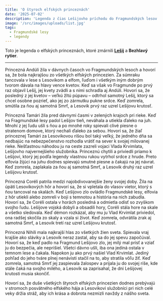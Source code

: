 ```yaml
---
title: 'O štyroch elfských princeznách'
date: '2025-07-02'
description: 'Legenda z čias Lešijovho príchodu do Fragmundských lesov'
image: '/src/images/uploads/list.jpg'
tags:
  - Fragmundské lesy
  - legendy
---
```


Toto je legenda o elfských princeznách, ktoré zmárnili [**Lešij**](/articles/Lesij.md) a **Bezhlavý rytier**.

***

Princezná Andúli žila v dávnych časoch vo Fragmundských lesoch a hovorí sa, že bola najkrajšou zo všetkých elfských princezien. Za súmraku tancovala v lese s Lesovikom a elfom, ľuďom i všetkým iným dobrým tvorom dávala na hlavy vence kvetov. Keď sa však vo Fragmunde po prvý raz objavil Lešij, jej kvety zvädli a s nimi schradla aj Andúli. Hovorí sa, že posledný z jej kvetov – veľkú žltú púpavu – odtrhol samotný Lešij, ktorý sa chcel osobne pozrieť, ako jej zo zármutku pukne srdce. Keď zomrela, smútila za ňou aj samotná Smrť, a Lesovik prvý raz uzrel Lešijovu krutosť.

Princezná Tamári žila pred dávnymi časmi v zelených krajoch pri rieke. Keď na Fragmundské lesy padol Lešijov tieň, neváhala a utiekla ďaleko na juh. Mnohí z jej ľudu ušli s ňou a po mnohé roky spievali clivé piesne o stratenom domove, ktorý nechali ďaleko za sebou. Hovorí sa, že žiaľ princeznej Tamári za Lesovikovou ríšou bol taký veľký, že jedného dňa sa nedbajúc na nebezpečenstvo rozhodla vrátiť na sever k svojej milovanej rieke. Nešťastnou náhodou ju na ceste zazreli vojaci Vlada Krvimlata, Lešijovho najvernejšieho služobníka. Princeznú chytili a priviedli priamo k Lešijovi, ktorý jej podľa legendy vlastnou rukou vytrhol srdce z hrude. Preto elfovia žijúci na juhu dodnes spievajú smutné piesne a čakajú na jej návrat. Keď zomrela, zaplakala za ňou aj samotná Smrť, a Lesovik druhý raz uzrel Lešijovu krutosť. 

Princezná Coréli patrila medzi najobdivovanejšie ženy svojej doby. Žila na úpätí Lesovikových hôr a hovorí sa, že si vpletala do vlasov vietor, ktorý s ňou tancoval na skalách. Keď Lešijovo zlo ovládlo Fragmundské lesy, elfovia z hôr utiekli alebo zomreli v boji s temnotou a história na nich zabudla. Hovorí sa, že Coréli ostala v horách posledná a odmietla odísť so zvyškom svojho ľudu. Lešijove vojská dobyli a obsadili hory, Coréli stála hore na skale a všetko sledovala. Keď démon rozkázal, aby mu ju Vlad Krvimlat priviedol, ona radšej skočila zo skaly a vzala si život. Keď zomrela, odvrátila zrak aj samotná Smrť, a Lesovik tretí raz uzrel Lešijovu krutosť. 

Princezná Nihíli mala najkrajší hlas zo všetkých žien sveta. Spievala vraj krajšie ako sláviky a Lesovik neraz zastal, aby sa do jej spevu započúval. Hovorí sa, že keď padlo na Fragmund Lešijovo zlo, jej milý mal prísť a vziať ju do bezpečia, ale neprišiel. Všetci dávno ušli, iba ona jediná ostala v temnom lese a čakala. Napokon ju ako prvý našiel Vlad Krvimlat. Jediný pohľad do jeho tváre plnej nenávisti stačil na to, aby stratila vôľu žiť. Keď zomrela, samotná Smrť jej zaspievala žalospev a prijala ju do svojej ríše, kde stále čaká na svojho milého, a Lesovik sa zaprisahal, že dni Lešijovej krutosti musia skončiť. 

Hovorí sa, že duše všetkých štyroch elfských princezien dodnes prebývajú v stromoch posvätného elfského hája a Lesovikovi služobníci pri nich celé veky držia stráž, aby ich krása a dobrota nezmizli navždy z nášho sveta. 
